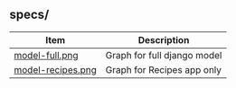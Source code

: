 ## specs/

| Item | Description |
|--|--|
| [model-full.png](https://raw.githubusercontent.com/jasonincanada/cooking/main/specs/model-full.png) | Graph for full django model
| [model-recipes.png](https://raw.githubusercontent.com/jasonincanada/cooking/main/specs/model-recipes.png) | Graph for Recipes app only

